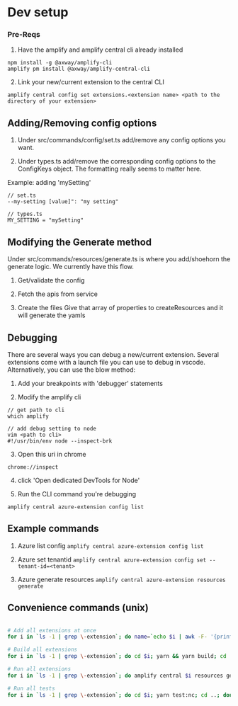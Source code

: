 # Dev setup

### Pre-Reqs

1. Have the amplify and amplify central cli already installed

```
npm install -g @axway/amplify-cli
amplify pm install @axway/amplify-central-cli
```

2. Link your new/current extension to the central CLI

```
amplify central config set extensions.<extension name> <path to the directory of your extension>
```

## Adding/Removing config options

1. Under src/commands/config/set.ts add/remove any config options you want.

2. Under types.ts add/remove the corresponding config options to the ConfigKeys object. The formatting really seems to matter here.

Example: adding 'mySetting'

```
// set.ts
--my-setting [value]": "my setting"

// types.ts
MY_SETTING = "mySetting"
```

## Modifying the Generate method

Under src/commands/resources/generate.ts is where you add/shoehorn the generate logic. We currently have this flow.

1. Get/validate the config

2. Fetch the apis from service

3. Create the files
Give that array of properties to createResources and it will generate the yamls

## Debugging

There are several ways you can debug a new/current extension. Several extensions come with a launch file you can use to debug in vscode. Alternatively, you can use the blow method:

1. Add your breakpoints with 'debugger' statements

2. Modify the amplify cli

```
// get path to cli
which amplify

// add debug setting to node
vim <path to cli>
#!/usr/bin/env node --inspect-brk
```

3. Open this uri in chrome

```chrome://inspect```

4. click 'Open dedicated DevTools for Node'

5. Run the CLI command you're debugging

```amplify central azure-extension config list```

## Example commands

1. Azure list config ```amplify central azure-extension config list```

2. Azure set tenantid ```amplify central azure-extension config set --tenant-id=<tenant>```

3. Azure generate resources ```amplify central azure-extension resources generate```


## Convenience commands (unix)

```bash

# Add all extensions at once
for i in `ls -1 | grep \-extension`; do name=`echo $i | awk -F- '{print $1}'`; amplify central config set extensions.$name `pwd`/$i; done

# Build all extensions
for i in `ls -1 | grep \-extension`; do cd $i; yarn && yarn build; cd ..; done

# Run all extensions
for i in `ls -1 | grep \-extension`; do amplify central $i resources generate; done

# Run all tests
for i in `ls -1 | grep \-extension`; do cd $i; yarn test:nc; cd ..; done

```